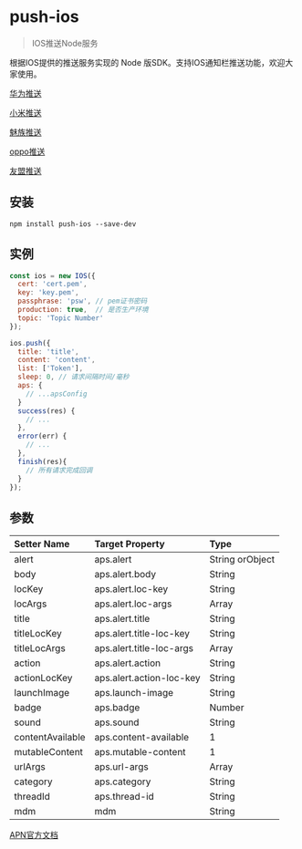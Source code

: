 # push-ios

> IOS推送Node服务

根据IOS提供的推送服务实现的 Node 版SDK。支持IOS通知栏推送功能，欢迎大家使用。

[华为推送](https://www.npmjs.com/package/push-huawei)

[小米推送](https://www.npmjs.com/package/push-xiaomi)

[魅族推送](https://www.npmjs.com/package/push-meizu)

[oppo推送](https://www.npmjs.com/package/push-oppo)

[友盟推送](https://www.npmjs.com/package/push-umeng)

## 安装
```
npm install push-ios --save-dev
```

## 实例
```javascript
const ios = new IOS({
  cert: 'cert.pem',
  key: 'key.pem',
  passphrase: 'psw', // pem证书密码
  production: true,  // 是否生产环境
  topic: 'Topic Number'
});

ios.push({
  title: 'title',
  content: 'content',
  list: ['Token'],
  sleep: 0, // 请求间隔时间/毫秒
  aps: {
    // ...apsConfig
  }
  success(res) {
    // ...
  },
  error(err) {
    // ...
  },
  finish(res){
    // 所有请求完成回调
  }
});
```

## 参数

| Setter Name | Target Property | Type |
|:----|:----|:----|
|alert|aps.alert|String orObject|
|body|aps.alert.body|String|
|locKey|aps.alert.loc-key|String|
|locArgs|aps.alert.loc-args|Array|
|title|aps.alert.title|String|
|titleLocKey|aps.alert.title-loc-key|String|
|titleLocArgs|aps.alert.title-loc-args|Array|
|action|aps.alert.action|String|
|actionLocKey|aps.alert.action-loc-key|String|
|launchImage|aps.launch-image|String|
|badge|aps.badge|Number|
|sound|aps.sound|String|
|contentAvailable|aps.content-available|1|
|mutableContent|aps.mutable-content|1|
|urlArgs|aps.url-args|Array|
|category|aps.category|String|
|threadId|aps.thread-id|String|
|mdm|mdm|String|


[APN官方文档](https://github.com/node-apn/node-apn/blob/master/doc/notification.markdown)